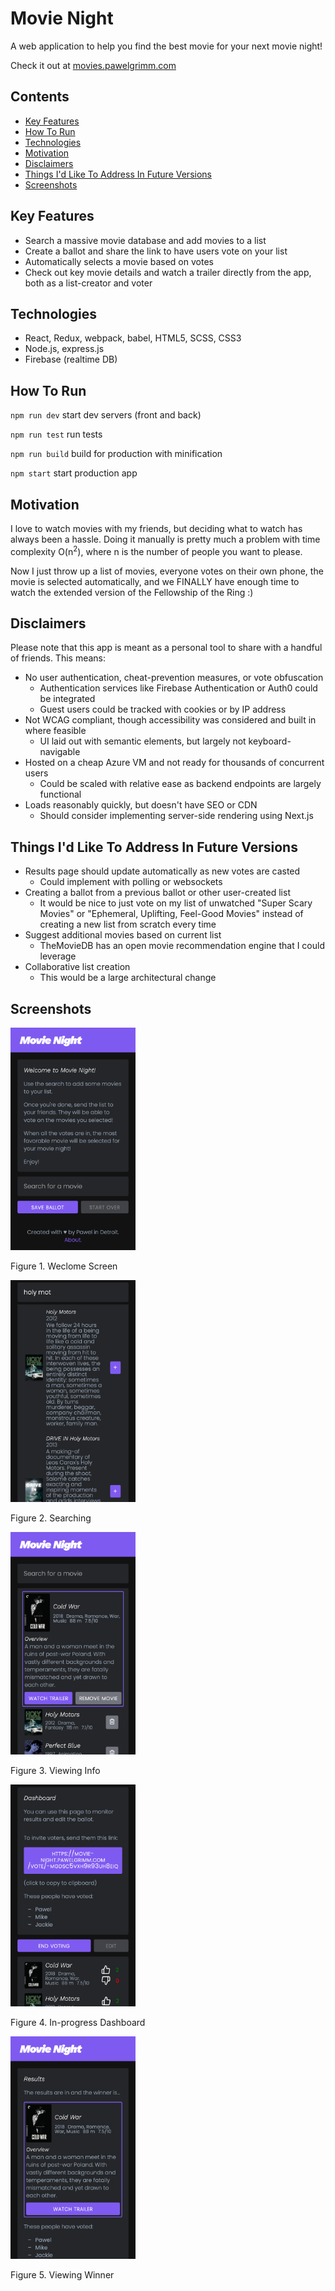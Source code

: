 # Movie Night

A web application to help you find the best movie for your next movie night! 

Check it out at [movies.pawelgrimm.com](https://movies.pawelgrimm.com)

## Contents

- [Key Features](#key-features)
- [How To Run](#how-to-run)
- [Technologies](#technologies)
- [Motivation](#motivation)
- [Disclaimers](#disclaimers)
- [Things I'd Like To Address In Future Versions](#things-id-like-to-address-in-future-versions)
- [Screenshots](#screenshots)

## Key Features

 - Search a massive movie database and add movies to a list
 - Create a ballot and share the link to have users vote on your list
 - Automatically selects a movie based on votes
 - Check out key movie details and watch a trailer directly from the app, both as a list-creator and voter

## Technologies

 - React, Redux, webpack, babel, HTML5, SCSS, CSS3
 - Node.js, express.js
 - Firebase (realtime DB)
 
## How To Run

`npm run dev`
start dev servers (front and back)

`npm run test`
run tests

`npm run build`
build for production with minification

`npm start`
start production app

## Motivation

I love to watch movies with my friends, but deciding what to watch has always been a hassle. 
Doing it manually is pretty much a problem with time complexity O(n<sup>2</sup>), where n is the number of people you want to please.

Now I just throw up a list of movies, everyone votes on their own phone, the movie is selected automatically, and we FINALLY have enough time to watch the extended version of the Fellowship of the Ring :)

## Disclaimers

Please note that this app is meant as a personal tool to share with a handful of friends. This means:

 - No user authentication, cheat-prevention measures, or vote obfuscation
   - Authentication services like Firebase Authentication or Auth0 could be integrated
   - Guest users could be tracked with cookies or by IP address
 - Not WCAG compliant, though accessibility was considered and built in where feasible
   - UI laid out with semantic elements, but largely not keyboard-navigable
 - Hosted on a cheap Azure VM and not ready for thousands of concurrent users
   - Could be scaled with relative ease as backend endpoints are largely functional
 - Loads reasonably quickly, but doesn't have SEO or CDN
   - Should consider implementing server-side rendering using Next.js 
   
## Things I'd Like To Address In Future Versions

 - Results page should update automatically as new votes are casted
   - Could implement with polling or websockets
 - Creating a ballot from a previous ballot or other user-created list
   - It would be nice to just vote on my list of unwatched "Super Scary Movies" or "Ephemeral, Uplifting, Feel-Good Movies" instead of creating a new list from scratch every time
 - Suggest additional movies based on current list
   - TheMovieDB has an open movie recommendation engine that I could leverage
 - Collaborative list creation
   - This would be a large architectural change

## Screenshots

<img src="/screenshots/welcome.png" width="200px" />

Figure 1. Weclome Screen

<img src="/screenshots/search.png" width="200px" />

Figure 2. Searching

<img src="/screenshots/info.png" width="200px" />

Figure 3. Viewing Info

<img src="/screenshots/results.png" width="200px" />

Figure 4. In-progress Dashboard

<img src="/screenshots/end.png" width="200px" />

Figure 5. Viewing Winner
